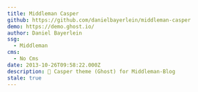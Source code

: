 ```yaml
---
title: Middleman Casper
github: https://github.com/danielbayerlein/middleman-casper
demo: https://demo.ghost.io/
author: Daniel Bayerlein
ssg:
  - Middleman
cms:
  - No Cms
date: 2013-10-26T09:58:22.000Z
description: 👻 Casper theme (Ghost) for Middleman-Blog
stale: true
---
```

